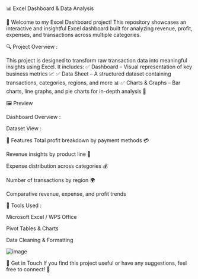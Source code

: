 📊 Excel Dashboard & Data Analysis

🚀 Welcome to my Excel Dashboard project! This repository showcases an interactive and insightful Excel dashboard built for analyzing revenue, profit, expenses, and transactions across multiple categories.

🔍 Project Overview :

This project is designed to transform raw transaction data into meaningful insights using Excel. It includes:
✅ Dashboard – Visual representation of key business metrics 📈
✅ Data Sheet – A structured dataset containing transactions, categories, regions, and more 📊
✅ Charts & Graphs – Bar charts, line graphs, and pie charts for in-depth analysis 🎯


🖼️ Preview

Dashboard Overview : 

Dataset View :

📌 Features
Total profit breakdown by payment methods 💳

Revenue insights by product line 🛒

Expense distribution across categories 💰

Number of transactions by region 🌍

Comparative revenue, expense, and profit trends


🔧 Tools Used : 

Microsoft Excel / WPS Office

Pivot Tables & Charts

Data Cleaning & Formatting


![image](https://github.com/user-attachments/assets/ab732f39-9b13-4b88-9b65-d26ea078028f)


📩 Get in Touch
If you find this project useful or have any suggestions, feel free to connect! 🚀

